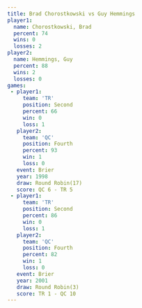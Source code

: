 ```yaml
---
title: Brad Chorostkowski vs Guy Hemmings
player1:                   
  name: Chorostkowski, Brad
  percent: 74              
  wins: 0                  
  losses: 2                
player2:                   
  name: Hemmings, Guy      
  percent: 88              
  wins: 2                  
  losses: 0                
games:
 - player1:          
     team: 'TR'      
     position: Second
     percent: 66     
     win: 0          
     loss: 1         
   player2:          
     team: 'QC'      
     position: Fourth
     percent: 93     
     win: 1          
     loss: 0         
   event: Brier         
   year: 1998           
   draw: Round Robin(17)
   score: QC 6 - TR 5   
 - player1:          
     team: 'TR'      
     position: Second
     percent: 86     
     win: 0          
     loss: 1         
   player2:          
     team: 'QC'      
     position: Fourth
     percent: 82     
     win: 1          
     loss: 0         
   event: Brier        
   year: 2001          
   draw: Round Robin(3)
   score: TR 1 - QC 10 
---
```

